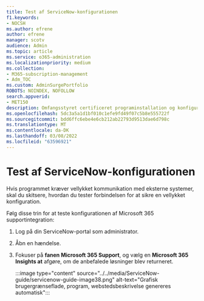 ```yaml
---
title: Test af ServiceNow-konfigurationen
f1.keywords:
- NOCSH
ms.author: efrene
author: efrene
manager: scotv
audience: Admin
ms.topic: article
ms.service: o365-administration
ms.localizationpriority: medium
ms.collection:
- M365-subscription-management
- Adm_TOC
ms.custom: AdminSurgePortfolio
ROBOTS: NOINDEX, NOFOLLOW
search.appverid:
- MET150
description: Omfangsstyret certificeret programinstallation og konfigurationsvejledning for ServiceNow.
ms.openlocfilehash: 5dc3a5a1d1bf010c1efe9fd49f07c5b8e555722f
ms.sourcegitcommit: bdd6ffc6ebe4e6cb212ab22793d9513dae6d798c
ms.translationtype: MT
ms.contentlocale: da-DK
ms.lasthandoff: 03/08/2022
ms.locfileid: "63596921"
---
```

# <a name="testing-the-servicenow-configuration"></a>Test af ServiceNow-konfigurationen

Hvis programmet kræver vellykket kommunikation med eksterne systemer, skal du skitsere, hvordan du tester forbindelsen for at sikre en vellykket konfiguration.

Følg disse trin for at teste konfigurationen af Microsoft 365 supportintegration:

1. Log på din ServiceNow-portal som administrator.

2. Åbn en hændelse.

3. Fokuser på **fanen Microsoft 365 Support**, og vælg en **Microsoft 365 Insights at** afgøre, om de anbefalede løsninger blev returneret.

    :::image type="content" source="../../media/ServiceNow-guide/servicenow-guide-image38.png" alt-text="Grafisk brugergrænseflade, program, webstedsbeskrivelse genereres automatisk":::

